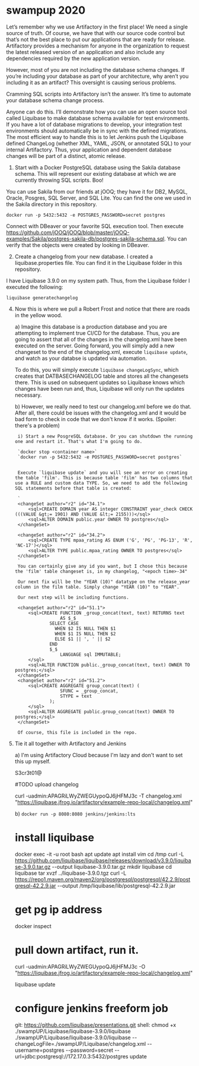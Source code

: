 

# swampup 2020

Let’s remember why we use Artifactory in the first place! We need a single source of truth. Of course, we have that with our source code control but that’s not the best place to put our applications that are ready for release. Artifactory provides a mechanism for anyone in the organization to request the latest released version of an application and also include any dependencies required by the new application version.

However, most of you are not including the database schema changes. If you’re including your database as part of your architecture, why aren’t you including it as an artifact? This oversight is causing serious problems.

Cramming SQL scripts into Artifactory isn’t the answer. It’s time to automate your database schema change process.

Anyone can do this. I’ll demonstrate how you can use an open source tool called Liquibase to make database schema available for test environments. If you have a lot of database migrations to develop, your integration test environments should automatically be in sync with the defined migrations. The most efficient way to handle this is to let Jenkins push the Liquibase defined ChangeLog (whether XML, YAML, JSON, or annotated SQL) to your internal Artifactory. Thus, your application and dependent database changes will be part of a distinct, atomic release.

1) Start with a Docker PostgreSQL database using the Sakila database schema. This will represent our existing database at which we are currently throwing SQL scripts. Boo!

You can use Sakila from our friends at jOOQ; they have it for DB2, MySQL, Oracle, Posgres, SQL Server, and SQL Lite. You can find the one we used in the Sakila directory in this repository.

`docker run -p 5432:5432 -e POSTGRES_PASSWORD=secret postgres`

Connect with DBeaver or your favorite SQL execution tool. Then execute https://github.com/jOOQ/jOOQ/blob/master/jOOQ-examples/Sakila/postgres-sakila-db/postgres-sakila-schema.sql. You can verify that the objects were created by looking in DBeaver.

2) Create a changelog from your new database. I created a liquibase.properties file. You can find it in the Liquibase folder in this repository.
	
I have Liquibase 3.9.0 on my system path. Thus, from the Liquibase folder I executed the following:

`liquibase generatechangelog`



4) Now this is where we pull a Robert Frost and notice that there are roads in the yellow wood. 


	a) Imagine this database is a production database and you are attempting to implement true CI/CD for the database. Thus, you are going to assert that all of the changes in the changelog.xml have been executed on the server. Going forward, you will simply add a new changeset to the end of the changelog.xml, execute `liquibase update`, and watch as your databse is updated via automation.
	
	To do this, you will simply execute `liquibase changeLogSync`, which creates that DATBASECHANGELOG table and stores all the changesets there. This is used on subsequent updates so Liquibase knows which changes have been run and, thus, Liquibase will only run the updates necessary.
	
	
	b) However, we really need to test our changelog.xml before we do that. After all, there could be issues with the changelog.xml and it would be bad form to check in code that we don't know if it works. (Spoiler: there's a problem)
	
		i) Start a new PosgreSQL database. Or you can shutdown the running one and restart it. That's what I'm going to do.

		`docker stop <container name>`
		`docker run -p 5432:5432 -e POSTGRES_PASSWORD=secret postgres`
	
		
		Execute `liquibase update` and you will see an error on creating the table 'film'. This is because table 'film' has two columns that use a RULE and custom data TYPE. So, we need to add the following SQL statements before that table is created:
		
		`
		<changeSet author="r2" id="34.1">
			<sql>CREATE DOMAIN year AS integer CONSTRAINT year_check CHECK (((VALUE &gt;= 1901) AND (VALUE &lt;= 2155)))</sql>
			<sql>ALTER DOMAIN public.year OWNER TO postgres</sql>
		</changeSet>

		<changeSet author="r2" id="34.2">
			<sql>CREATE TYPE mpaa_rating AS ENUM ('G', 'PG', 'PG-13', 'R', 'NC-17')</sql>
			<sql>ALTER TYPE public.mpaa_rating OWNER TO postgres</sql>
		</changeSet>
		`
		You can certainly give any id you want, but I chose this because the 'film' table changeset is, in my changelog, "<epoch time>-34"
		
		Our next fix will be the "YEAR (10)" datatype on the release_year column in the film table. Simply change "YEAR (10)" to "YEAR".
		
		Our next step will be including functions.
		
		<changeSet author="r2" id="51.1">
			<sql>CREATE FUNCTION _group_concat(text, text) RETURNS text
						AS $_$
					SELECT CASE
					  WHEN $2 IS NULL THEN $1
					  WHEN $1 IS NULL THEN $2
					  ELSE $1 || ', ' || $2
					END
					$_$
						LANGUAGE sql IMMUTABLE;
			</sql>
			<sql>ALTER FUNCTION public._group_concat(text, text) OWNER TO postgres;</sql>
		</changeSet>
		<changeSet author="r2" id="51.2">
			<sql>CREATE AGGREGATE group_concat(text) (
						SFUNC = _group_concat,
						STYPE = text
					);
			</sql>
			<sql>ALTER AGGREGATE public.group_concat(text) OWNER TO postgres;</sql>
		</changeSet>

		Of course, this file is included in the repo.

5) Tie it all together with Artifactory and Jenkins

	a) I'm using Artifactory Cloud because I'm lazy and don't want to set this up myself.
	
	S3cr3t01@
	
	#TODO upload changelog
	
	curl -uadmin:APAGRiLWyZWEGUypoQJ6jHFMJ3c -T changelog.xml "https://liquibase.jfrog.io/artifactory/example-repo-local/changelog.xml"
	
	
	b) `docker run -p 8080:8080 jenkins/jenkins:lts`
	
	# install liquibase
	
	docker exec -it -u root <container> bash
	apt update
	apt install vim
	cd /tmp
	curl -L https://github.com/liquibase/liquibase/releases/download/v3.9.0/liquibase-3.9.0.tar.gz --output liquibase-3.9.0.tar.gz
	mkdir liquibase
	cd liquibase
	tar xvzf ../liquibase-3.9.0.tgz
	curl -L https://repo1.maven.org/maven2/org/postgresql/postgresql/42.2.9/postgresql-42.2.9.jar --output /tmp/liquibase/lib/postgresql-42.2.9.jar
	
	# get pg ip address
	
	docker inspect <postgres container>
	
	
	# pull down artifact, run it.
	
	curl -uadmin:APAGRiLWyZWEGUypoQJ6jHFMJ3c -O "https://liquibase.jfrog.io/artifactory/example-repo-local/changelog.xml"
	
	liquibase update
	
	# configure jenkins freeform job
	
	git: https://github.com/liquibase/presentations.git
	shell: 
		chmod +x ./swampUP/Liquibase/liquibase-3.9.0/liquibase
		./swampUP/Liquibase/liquibase-3.9.0/liquibase --changeLogFile=./swampUP/Liquibase/changelog.xml --username=postgres --password=secret --url=jdbc:postgresql://172.17.0.3:5432/postgres update
	



